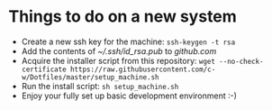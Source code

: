 # Things to do on a new system

- Create a new ssh key for the machine: `ssh-keygen -t rsa`
- Add the contents of *~/.ssh/id_rsa.pub* to *github.com*
- Acquire the installer script from this repository:
    `wget --no-check-certificate https://raw.githubusercontent.com/c-w/Dotfiles/master/setup_machine.sh`
- Run the install script:
    `sh setup_machine.sh`
- Enjoy your fully set up basic development environment :-)

